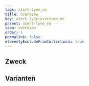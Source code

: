 ```yaml
---
tags: alert-lyne_en
title: Overview
key: alert-lyne-overview_en
parent: alert-lyne_en
icon: overview
order: 1
permalink: false
eleventyExcludeFromCollections: true
---
```


## Zweck

## Varianten

